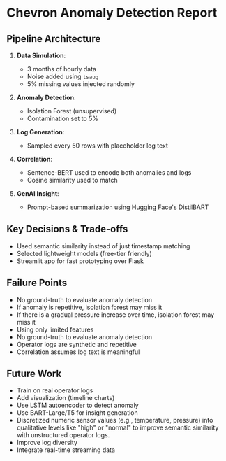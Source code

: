 # Chevron Anomaly Detection Report

## Pipeline Architecture

1. **Data Simulation**:
   - 3 months of hourly data
   - Noise added using `tsaug`
   - 5% missing values injected randomly

2. **Anomaly Detection**:
   - Isolation Forest (unsupervised)
   - Contamination set to 5%

3. **Log Generation**:
   - Sampled every 50 rows with placeholder log text

4. **Correlation**:
   - Sentence-BERT used to encode both anomalies and logs
   - Cosine similarity used to match

5. **GenAI Insight**:
   - Prompt-based summarization using Hugging Face's DistilBART

## Key Decisions & Trade-offs

- Used semantic similarity instead of just timestamp matching
- Selected lightweight models (free-tier friendly)
- Streamlit app for fast prototyping over Flask

## Failure Points

- No ground-truth to evaluate anomaly detection
- If anomaly is repetitive, isolation forest may miss it
- If there is a gradual pressure increase over time, isolation forest may miss it
- Using only limited features
- No ground-truth to evaluate anomaly detection
- Operator logs are synthetic and repetitive
- Correlation assumes log text is meaningful

## Future Work

- Train on real operator logs
- Add visualization (timeline charts)
- Use LSTM autoencoder to detect anomaly
- Use BART-Large/T5 for insight generation
-  Discretized numeric sensor values (e.g., temperature, pressure) into qualitative levels like "high" or "normal" to improve semantic similarity with unstructured operator logs.
- Improve log diversity
- Integrate real-time streaming data
